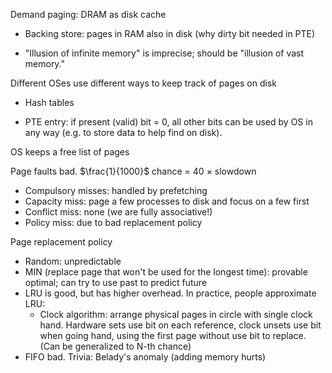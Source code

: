 Demand paging: DRAM as disk cache

- Backing store: pages in RAM also in disk (why dirty bit needed in PTE)

- "Illusion of infinite memory" is imprecise; should be "illusion of vast memory."

Different OSes use different ways to keep track of pages on disk

- Hash tables

- PTE entry: if present (valid) bit = 0, all other bits can be used by OS in any way (e.g. to store data to help find on disk).

OS keeps a free list of pages

Page faults bad. $\frac{1}{1000}$ chance = 40 $\times$ slowdown

- Compulsory misses: handled by prefetching
- Capacity miss: page a few processes to disk and focus on a few first
- Conflict miss: none (we are fully associative!)
- Policy miss: due to bad replacement policy

Page replacement policy

- Random: unpredictable
- MIN (replace page that won't be used for the longest time): provable optimal; can try to use past to predict future
- LRU is good, but has higher overhead. In practice, people approximate LRU:
  - Clock algorithm: arrange physical pages in circle with single clock hand. Hardware sets use bit on each reference, clock unsets use bit when going hand, using the first page without use bit to replace. (Can be generalized to N-th chance)
- FIFO bad. Trivia: Belady's anomaly (adding memory hurts)
